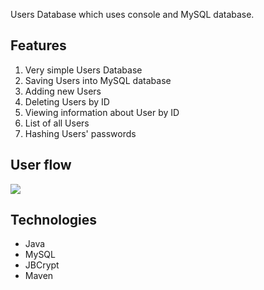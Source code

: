 ﻿Users Database which uses console and MySQL database.

## Features
 1. Very simple Users Database
 2. Saving Users into MySQL database
 3. Adding new Users
 4. Deleting Users by ID
 5. Viewing information about User by ID
 6. List of all Users
 7. Hashing Users' passwords

## User flow
![](https://github.com/DamianRasilewicz/Warsztat2/blob/master/src/main/Demo/Demo.gif)
## Technologies
-   Java
-   MySQL
-   JBCrypt
-   Maven
